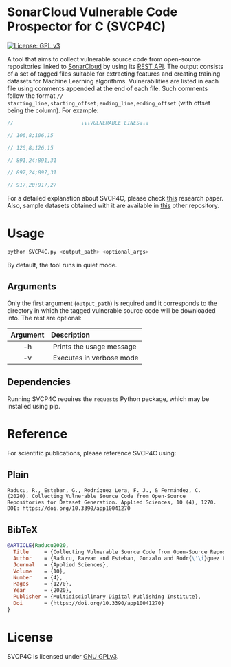 # SonarCloud Vulnerable Code Prospector for C (SVCP4C)

[![License: GPL v3](https://img.shields.io/badge/License-GPLv3-blue.svg)](https://www.gnu.org/licenses/gpl-3.0)

A tool that aims to collect vulnerable source code from open-source repositories linked to [SonarCloud](https://sonarcloud.io/) by using its [REST API](https://sonarcloud.io/web_api). The output consists of a set of tagged files suitable for extracting features and creating training datasets for Machine Learning algorithms. Vulnerabilities are listed in each file using comments appended at the end of each file. Such comments follow the format `// starting_line,starting_offset;ending_line,ending_offset` (with offset being the column). For example:

```c
//						↓↓↓VULNERABLE LINES↓↓↓

// 106,8;106,15

// 126,8;126,15

// 891,24;891,31

// 897,24;897,31

// 917,20;917,27
```

For a detailed explanation about SVCP4C, please check [this](https://doi.org/10.3390/app10041270) research paper. Also, sample datasets obtained with it are available in [this](https://github.com/uleroboticsgroup/SVCP4C) other repository.

# Usage

```bash
python SVCP4C.py <output_path> <optional_args>
```

By default, the tool runs in quiet mode.

## Arguments

Only the first argument (`output_path`) is required and it corresponds to the directory in which the tagged vulnerable source code will be downloaded into. The rest are optional:

| Argument | Description              |
| :------: | :----------------------- |
| -h       | Prints the usage message |
| -v       | Executes in verbose mode |

## Dependencies

Running SVCP4C requires the `requests` Python package, which may be installed using pip.

# Reference

For scientific publications, please reference SVCP4C using:

## Plain

```
Raducu, R., Esteban, G., Rodríguez Lera, F. J., & Fernández, C. (2020). Collecting Vulnerable Source Code from Open-Source Repositories for Dataset Generation. Applied Sciences, 10 (4), 1270. DOI: https://doi.org/10.3390/app10041270
```

## BibTeX

```BibTeX
@ARTICLE{Raducu2020,
  Title     = {Collecting Vulnerable Source Code from Open-Source Repositories for Dataset Generation},
  Author    = {Raducu, Razvan and Esteban, Gonzalo and Rodr{\'\i}guez Lera, Francisco Javier and Fern{\'a}ndez, Camino},
  Journal   = {Applied Sciences},
  Volume    = {10},
  Number    = {4},
  Pages     = {1270},
  Year      = {2020},
  Publisher = {Multidisciplinary Digital Publishing Institute},
  Doi       = {https://doi.org/10.3390/app10041270}
}
```

# License

SVCP4C is licensed under [GNU GPLv3](https://choosealicense.com/licenses/gpl-3.0/).